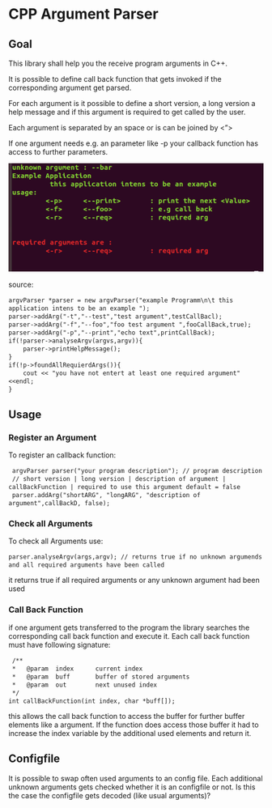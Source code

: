 # CPP Argument Parser
## Goal
This library shall help you the receive program arguments in C++.

It is possible to define call back function that gets invoked if the corresponding argument get parsed.

For each argument is it possible to define a short version, a long version a help message and if this argument is required to get called by the user.

Each argument is separated by an space or is can be joined by  <”>

If one argument needs e.g. an parameter like -p <portNumber> your callback function has access to further parameters.

![Alt text](doc/wrongArg.PNG?raw=true "example")

source:

    argvParser *parser = new argvParser("example Programm\n\t this application intens to be an example ");
    parser->addArg("-t","--test","test argument",testCallBacl);
    parser->addArg("-f","--foo","foo test argument ",fooCallBack,true);
    parser->addArg("-p","--print","echo text",printCallBack);
    if(!parser->analyseArgv(argvs,argv)){
        parser->printHelpMessage();
    }
    if(!p->foundAllRequierdArgs()){
        cout << "you have not entert at least one required argument"<<endl;
    }

## Usage

### Register an Argument
To register an callback function:

     argvParser parser("your program description"); // program description
     // short version | long version | description of argument | callBackFunction | required to use this argument default = false
     parser.addArg("shortARG", "longARG", "description of argument",callBackD, false);


### Check all Arguments
To check all Arguments use:

    parser.analyseArgv(args,argv); // returns true if no unknown argumends and all required arguments have been called

it returns true if all required arguments or any unknown argument had been used

### Call Back Function
if one argument gets transferred to the program the library searches the corresponding call back function and execute it.
Each call back function must have following signature:

     /**
     *   @param  index  	current index
     *   @param  buff 		buffer of stored arguments
     *   @param  out    	next unused index
     */
    int callBackFunction(int index, char *buff[]);

this allows the call back function to access the buffer for further buffer elements like a argument.
If the function does access those buffer it had to increase the index variable by the additional used elements and return it.

## Configfile
It is possible to swap often used arguments to an config file.
Each additional unknown arguments gets checked whether it is an configfile or not. Is this the case the configfile gets decoded (like usual arguments)?
